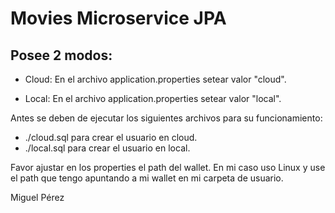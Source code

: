 # Movies Microservice JPA

## Posee 2 modos:
- Cloud: En el archivo application.properties setear valor "cloud".

- Local: En el archivo application.properties setear valor "local".

Antes se deben de ejecutar los siguientes archivos para su funcionamiento:
- ./cloud.sql para crear el usuario en cloud.
- ./local.sql para crear el usuario en local.

Favor ajustar en los properties el path del wallet. En mi caso uso Linux y use el path que tengo apuntando a mi wallet en mi carpeta de usuario.

Miguel Pérez